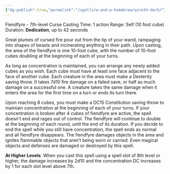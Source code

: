 ```yaml
---
{"dg-publish":true,"permalink":"/spells/w-and-w-homebrew/azreth-dark/"}
---
```


Fiendfyre - 7th-level Curse 
Casting Time: 1 action 
Range: Self (10 foot cube) 
Duration: **Dedication**, up to 42 seconds 

Great plumes of cursed fire pour out from the tip of your wand, rampaging into shapes of beasts and incinerating anything in their path. Upon casting, the area of the fiendfyre is one 10-foot cube, with the number of 10-foot cubes doubling at the beginning of each of your turns. 

As long as concentration is maintained, you can arrange any newly added cubes as you wish. Each cube must have at least one face adjacent to the face of another cube. Each creature in the area must make a Dexterity saving throw. It takes 7d10 fire damage on a failed save, or half as much damage on a successful one. A creature takes the same damage when it enters the area for the first time on a turn or ends its turn there.

Upon reaching 8 cubes, you must make a DC15 Constitution saving throw to maintain concentration at the beginning of each of your turns. If your concentration is broken after 4 cubes of fiendfyre are active, the spell doesn't end and rages out of control. The fiendfyre will continue to double at the beginning of each round, until the end of its duration. If you decide to end the spell while you still have concentration, the spell ends as normal and all fiendfyre disappears. The fiendfyre damages objects in the area and ignites flammable objects that aren’t being worn or carried. Even magical objects and defenses are damaged or destroyed by this spell. 

**At Higher Levels**. When you cast this spell using a spell slot of 8th level or higher, the damage increases by 2d10 and the concentration DC increases by 1 for each slot level above 7th.